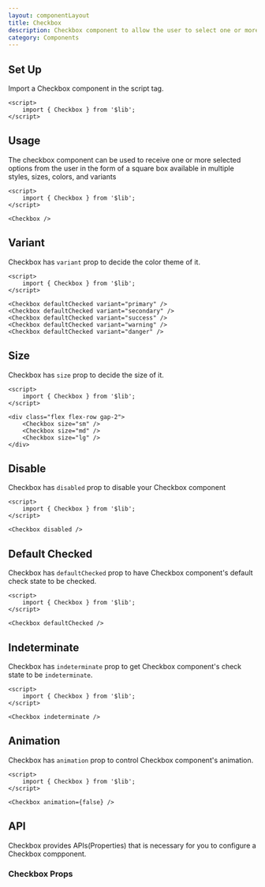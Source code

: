 ```yaml
---
layout: componentLayout
title: Checkbox
description: Checkbox component to allow the user to select one or more options in the form of a square box available in multiple sizes and colors
category: Components
---
```


<script>
	import { Checkbox } from '$lib';
	import PropertyTable from "../../../global-components/PropertyTable.svelte"
	import * as Component from "../../../mdsvex/+layout.svelte"
	import checkboxProps from "./checkbox-props.ts"

</script>

## Set Up

Import a Checkbox component in the script tag.

```svelte
<script>
	import { Checkbox } from '$lib';
</script>
```

## Usage

The checkbox component can be used to receive one or more selected options from the user in the form of a square box available in multiple styles, sizes, colors, and variants

<Checkbox />

```svelte
<script>
	import { Checkbox } from '$lib';
</script>

<Checkbox />
```

## Variant

Checkbox has `variant` prop to decide the color theme of it.

<div class="flex flex-row gap-2">
	<Checkbox defaultChecked variant="primary" />
	<Checkbox defaultChecked variant="secondary" />
	<Checkbox defaultChecked variant="success" />
	<Checkbox defaultChecked variant="warning" />
	<Checkbox defaultChecked variant="danger" />
</div>

```svelte
<script>
	import { Checkbox } from '$lib';
</script>

<Checkbox defaultChecked variant="primary" />
<Checkbox defaultChecked variant="secondary" />
<Checkbox defaultChecked variant="success" />
<Checkbox defaultChecked variant="warning" />
<Checkbox defaultChecked variant="danger" />
```

## Size

Checkbox has `size` prop to decide the size of it.

<div class="flex flex-row gap-2">
	<Checkbox size="sm" />
	<Checkbox size="md" />
	<Checkbox size="lg" />
</div>

```svelte
<script>
	import { Checkbox } from '$lib';
</script>

<div class="flex flex-row gap-2">
	<Checkbox size="sm" />
	<Checkbox size="md" />
	<Checkbox size="lg" />
</div>
```

## Disable

Checkbox has `disabled` prop to disable your Checkbox component

<Checkbox disabled />

```svelte
<script>
	import { Checkbox } from '$lib';
</script>

<Checkbox disabled />
```

## Default Checked

Checkbox has `defaultChecked` prop to have Checkbox component's default check state to be checked.

<Checkbox defaultChecked />

```svelte
<script>
	import { Checkbox } from '$lib';
</script>

<Checkbox defaultChecked />
```

## Indeterminate

Checkbox has `indeterminate` prop to get Checkbox component's check state to be `indeterminate`.

<Checkbox indeterminate />

```svelte
<script>
	import { Checkbox } from '$lib';
</script>

<Checkbox indeterminate />
```

## Animation

Checkbox has `animation` prop to control Checkbox component's animation.

<Checkbox animation={false} />

```svelte
<script>
	import { Checkbox } from '$lib';
</script>

<Checkbox animation={false} />
```

## API

Checkbox provides APIs(Properties) that is necessary for you to configure a Checkbox compponent.

### Checkbox Props

<PropertyTable properties={checkboxProps} />
